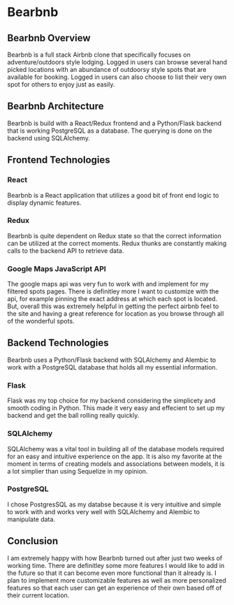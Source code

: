 # Bearbnb

## Bearbnb Overview
Bearbnb is a full stack Airbnb clone that specifically focuses on adventure/outdoors style lodging.  Logged in users can browse several hand picked locations with an abundance of outdoorsy style spots that are available for booking.  Logged in users can also choose to list their very own spot for others to enjoy just as easily. 

## Bearbnb Architecture 
Bearbnb is build with a React/Redux frontend and a Python/Flask backend that is working PostgreSQL as a database.  The querying is done on the backend using SQLAlchemy.

## Frontend Technologies
### React
Bearbnb is a React application that utilizes a good bit of front end logic to display dynamic features.

### Redux
Bearbnb is quite dependent on Redux state so that the correct information can be utilized at the correct moments.  Redux thunks are constantly making calls to the backend API to retrieve data.

### Google Maps JavaScript API
The google maps api was very fun to work with and implement for my filtered spots pages.  There is definitley more I want to customize with the api, for example pinning the exact address at which each spot is located.  But, overall this was extremely helpful in getting the perfect airbnb feel to the site and having a great reference for location as you browse through all of the wonderful spots.

## Backend Technologies

Bearbnb uses a Python/Flask backend with SQLAlchemy and Alembic to work with a PostgreSQL database that holds all my essential information.

### Flask
Flask was my top choice for my backend considering the simplicety and smooth coding in Python. This made it very easy and effecient to set up my backend and get the ball rolling really quickly.

### SQLAlchemy
SQLAlchemy was a vital tool in building all of the database models required for an easy and intuitive experience on the app.  It is also my favorite at the moment in terms of creating models and associations between models, it is a lot simplier than using Sequelize in my opinion.

### PostgreSQL
I chose PostgresSQL as my databse because it is very intuitive and simple to work with and works very well with SQLAlchemy and Alembic to manipulate data.


## Conclusion
I am extremely happy with how Bearbnb turned out after just two weeks of working time.  There are definitley some more features I would like to add in the future so that it can become even more functional than it already is.  I plan to implement more customizable features as well as more personalized features so that each user can get an experience of their own based off of their current location.


